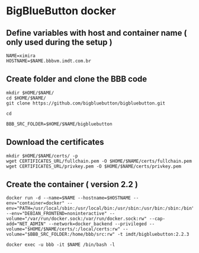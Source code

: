 # BigBlueButton docker

## Define variables with host and container name ( only used during the setup )
```
NAME=ximira
HOSTNAME=$NAME.bbbvm.imdt.com.br
```

## Create folder and clone the BBB code
```
mkdir $HOME/$NAME/
cd $HOME/$NAME/
git clone https://github.com/bigbluebutton/bigbluebutton.git

cd

BBB_SRC_FOLDER=$HOME/$NAME/bigbluebutton
```

## Download the certificates
```
mkdir $HOME/$NAME/certs/ -p
wget CERTIFICATES_URL/fullchain.pem -O $HOME/$NAME/certs/fullchain.pem
wget CERTIFICATES_URL/privkey.pem -O $HOME/$NAME/certs/privkey.pem
```

## Create the container ( version 2.2 )

```
docker run -d --name=$NAME --hostname=$HOSTNAME --env="container=docker" --env="PATH=/usr/local/sbin:/usr/local/bin:/usr/sbin:/usr/bin:/sbin:/bin" --env="DEBIAN_FRONTEND=noninteractive" --volume="/var/run/docker.sock:/var/run/docker.sock:rw" --cap-add="NET_ADMIN" --network=docker_backend --privileged --volume="$HOME/$NAME/certs/:/local/certs:rw" --volume="$BBB_SRC_FOLDER:/home/bbb/src:rw" -t imdt/bigbluebutton:2.2.3

docker exec -u bbb -it $NAME /bin/bash -l 
```
